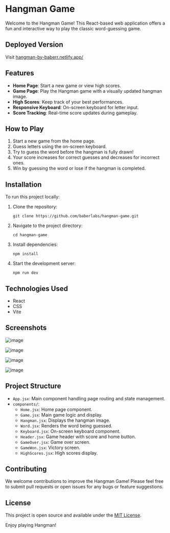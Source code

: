 # Hangman Game

Welcome to the Hangman Game! This React-based web application offers a fun and interactive way to play the classic word-guessing game.

## Deployed Version
 Visit [hangman-by-baberr.netlify.app/](https://hangman-by-baberr.netlify.app/)


## Features

-   **Home Page**: Start a new game or view high scores.
-   **Game Page**: Play the Hangman game with a visually updated hangman image.
-   **High Scores**: Keep track of your best performances.
-   **Responsive Keyboard**: On-screen keyboard for letter input.
-   **Score Tracking**: Real-time score updates during gameplay.

## How to Play

1. Start a new game from the home page.
2. Guess letters using the on-screen keyboard.
3. Try to guess the word before the hangman is fully drawn!
4. Your score increases for correct guesses and decreases for incorrect ones.
5. Win by guessing the word or lose if the hangman is completed.

## Installation

To run this project locally:

1. Clone the repository:
    ```
    git clone https://github.com/baberlabs/hangman-game.git
    ```
2. Navigate to the project directory:
    ```
    cd hangman-game
    ```
3. Install dependencies:
    ```
    npm install
    ```
4. Start the development server:
    ```
    npm run dev
    ```

## Technologies Used

-   React
-   CSS
-   Vite

## Screenshots

![image](https://github.com/user-attachments/assets/133b3212-928c-4994-8f95-5886c45b470f)

![image](https://github.com/user-attachments/assets/dd6edc33-c524-4b06-bb42-4fd51fb67ea1)

![image](https://github.com/user-attachments/assets/b7a7ac51-4726-4578-99cc-2daf8987e72d)

![image](https://github.com/user-attachments/assets/e61ac61f-a10e-48cf-84ee-e02b464b70a4)



## Project Structure

-   `App.jsx`: Main component handling page routing and state management.
-   `components/`:
    -   `Home.jsx`: Home page component.
    -   `Game.jsx`: Main game logic and display.
    -   `Hangman.jsx`: Displays the hangman image.
    -   `Word.jsx`: Renders the word being guessed.
    -   `Keyboard.jsx`: On-screen keyboard component.
    -   `Header.jsx`: Game header with score and home button.
    -   `GameOver.jsx`: Game over screen.
    -   `GameWon.jsx`: Victory screen.
    -   `HighScores.jsx`: High scores display.

## Contributing

We welcome contributions to improve the Hangman Game! Please feel free to submit pull requests or open issues for any bugs or feature suggestions.

## License

This project is open source and available under the [MIT License](LICENSE).

Enjoy playing Hangman!
